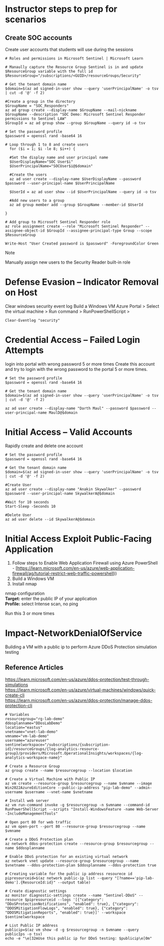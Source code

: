 # Instructor steps to prep for scenarios

## Create SOC accounts
Create user accounts that students will use during the sessions

```console
# Roles and permissions in Microsoft Sentinel | Microsoft Learn

# Manaully capture the Resource Group Sentinel is in and update $ResourceGroup variable with the full id
$ResourceGroup="/subscriptions/<GUID>/resourceGroups/Security"

# Get the tenant domain name
$domain=$(az ad signed-in-user show --query 'userPrincipalName' -o tsv | cut -d '@' -f 2)

#Create a group in the directory
$GroupName = "SOC_Responders"
az ad group create --display-name $GroupName --mail-nickname $GroupName --description "SOC Demo: Microsoft Sentinel Responder permissions to Sentinel LAW"
$GroupId = az ad group show --group $GroupName --query id -o tsv

# Set the password profile
$password = openssl rand -base64 16

# Loop through 1 to 8 and create users
  for ($i = 1; $i -le 8; $i++) {
  
  #Set the display name and user principal name
  $UserDisplayName="SOC User$i"
  $UserPrincipalName="SOCUser$i@$domain"
  
  #Create the users
  az ad user create --display-name $UserDisplayName --password $password --user-principal-name $UserPrincipalName
 
  $UserId = az ad user show --id $UserPrincipalName --query id -o tsv

  #Add new users to a group
  az ad group member add --group $GroupName --member-id $UserId

}

# Add group to Microsoft Sentinel Responder role
az role assignment create --role "Microsoft Sentinel Responder" --assignee-object-id $GroupId --assignee-principal-type Group --scope $ResourceGroup

Write-Host "User Created password is $password" -ForegroundColor Green
```
> [!NOTE]
> Manually assign new users to the Security Reader built-in role

# Defense Evasion – Indicator Removal on Host
Clear windows security event log
Build a Windows VM
Azure Portal > Select the virtual machine > Run command > RunPowerShellScript > 

```console
Clear-Eventlog "security"
```

# Credential Access – Failed Login Attempts
login into portal with wrong password 5 or more times
Create this account and try to login with the wrong password to the portal 5 or more times.

```console
# Set the password profile
$password = openssl rand -base64 16

# Get the tenant domain name
$domain=$(az ad signed-in-user show --query 'userPrincipalName' -o tsv | cut -d '@' -f 2)

az ad user create --display-name "Darth Maul" --password $password --user-principal-name MaulD@$domain
```

# Initial Access – Valid Accounts
Rapidly create and delete one account

```console
# Set the password profile
$password = openssl rand -base64 16

# Get the tenant domain name
$domain=$(az ad signed-in-user show --query 'userPrincipalName' -o tsv | cut -d '@' -f 2)

#Create User
az ad user create --display-name "Anakin Skywalker" --password $password --user-principal-name SkywalkerA@$domain

#Wait for 10 seconds
Start-Sleep -Seconds 10

#Delete User
az ad user delete --id SkywalkerA@$domain
```

# Initial Access Exploit Public-Facing Application
1. Follow steps to Enable Web Application Firewall using Azure PowerShell - [https://learn.microsoft.com/en-us/azure/web-application-firewall/ag/tutorial-restrict-web-traffic-powershell)) <br />
2. Build a Windows VM
3. Install nmap

nmap configuration <br />
**Target:** enter the public IP of your application <br />
**Profile:** select Intense scan, no ping <br />

Run this 3 or more times <br />

# Impact-NetworkDenialOfService

Building a VM with a public ip to perform Azure DDoS Protection simulation testing

## Reference Articles
https://learn.microsoft.com/en-us/azure/ddos-protection/test-through-simulations <br />
https://learn.microsoft.com/en-us/azure/virtual-machines/windows/quick-create-cli  <br />
https://learn.microsoft.com/en-us/azure/ddos-protection/manage-ddos-protection-cli

```console
# Variables
resourcegroup="rg-lab-demo"
ddosplanname="DDosLabDemo"
location="eastus"
vnetname="vnet-lab-demo"
vmname="vm-lab-demo"
username="azureuser"
sentinelworkspace="/subscriptions/{subscription-id}/resourceGroups/{log-analytics-resource-group}/providers/Microsoft.OperationalInsights/workspaces/{log-analytics-workspace-name}"

# Create a Resource Group
az group create --name $resourcegroup --location $location

# Create a Virtual Machine with Public IP
az vm create --resource-group $resourcegroup --name $vmname --image Win2022AzureEditionCore --public-ip-address "pip-lab-demo" --admin-username $username --vnet-name $vnetname

# Install web server
az vm run-command invoke -g $resourcegroup -n $vmname --command-id RunPowerShellScript --scripts "Install-WindowsFeature -name Web-Server -IncludeManagementTools"

# Open port 80 for web traffic
az vm open-port --port 80 --resource-group $resourcegroup --name $vmname

# Create a DDoS Protection plan
az network ddos-protection create --resource-group $resourcegroup --name $ddosplanname

# Enable DDoS protection for an existing virtual network
az network vnet update --resource-group $resourcegroup --name $vnetname --ddos-protection-plan $ddosplanname --ddos-protection true

# Creating variable for the public ip address resourece id
pipresourceid=$(az network public-ip list --query "[?name=='pip-lab-demo'].{ResourceId:id}" --output table)

# Create diagnostic settings
az monitor diagnostic-settings create --name "Sentinel-DDoS" --resource $pipresourceid --logs '[{"category": "DDoSProtectionNotifications", "enabled": true}, {"category": "DDOSMitigationFlowLogs", "enabled": true}, {"category": "DDOSMitigationReports", "enabled": true}]' --workspace $sentinelworkspace

# List Public IP address
publicip=$(az vm show -d -g $resourcegroup -n $vmname --query publicIps -o tsv)
echo -e "\e[32mUse this public ip for DDoS testing: $publicip\e[0m"
```
